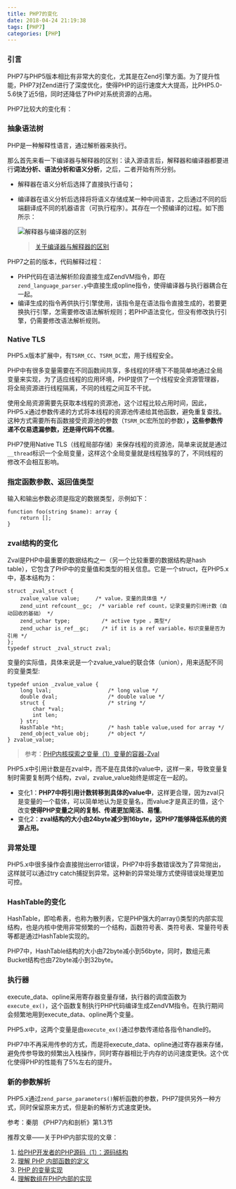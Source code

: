 ```yaml
---
title: PHP7的变化
date: 2018-04-24 21:19:38
tags: [PHP7]
categories: [PHP]
---
```


### 引言

PHP7与PHP5版本相比有非常大的变化，尤其是在Zend引擎方面。为了提升性能，PHP7对Zend进行了深度优化，使得PHP的运行速度大大提高，比PHP5.0-5.6快了近5倍，同时还降低了PHP对系统资源的占用。

PHP7比较大的变化有：

### 抽象语法树

PHP是一种解释性语言，通过解析器来执行。

那么首先来看一下编译器与解释器的区别：读入源语言后，解释器和编译器都要进行**词法分析、语法分析和语义分析**，之后，二者开始有所分别。

- 解释器在语义分析后选择了直接执行语句；

- 编译器在语义分析后选择将将语义存储成某一种中间语言，之后通过不同的后端翻译成不同的机器语言（可执行程序）。其存在一个预编译的过程。如下图所示：

    ![解释器与编译器的区别](/images/PHP/解释器与编译器的区别.jpg)

    > [关于编译器与解释器的区别](https://blog.csdn.net/touzani/article/details/1625760)

PHP7之前的版本，代码解释过程：

- PHP代码在语法解析阶段直接生成ZendVM指令，即在`zend_language_parser.y`中直接生成opline指令，使得编译器与执行器耦合在一起。
- 编译生成的指令再供执行引擎使用，该指令是在语法指令直接生成的，若要更换执行引擎，怎需要修改语法解析规则；若PHP语法变化，但没有修改执行引擎，仍需要修改语法解析规则。


### Native TLS

PHP5.x版本扩展中，有`TSRM_CC`、`TSRM_DC`宏，用于线程安全。

PHP中有很多变量需要在不同函数间共享，多线程的环境下不能简单地通过全局变量来实现，为了适应线程的应用环境，PHP提供了一个线程安全资源管理器，将全局资源进行线程隔离，不同的线程之间互不干扰。

使用全局资源需要先获取本线程的资源池，这个过程比较占用时间，因此，PHP5.x通过参数传递的方式将本线程的资源池传递给其他函数，避免重复查找。这种方式需要所有函数接受资源池的参数（`TSRM_DC`宏所加的参数）**，这些参数传递不仅易遗漏参数，还是得代码不优雅**。

PHP7使用Native TLS（线程局部存储）来保存线程的资源池，简单来说就是通过`__thread`标识一个全局变量，这样这个全局变量就是线程独享的了，不同线程的修改不会相互影响。


### 指定函数参数、返回值类型

输入和输出参数必须是指定的数据类型，示例如下：

```
function foo(string $name): array {
    return [];
}
```

### zval结构的变化

Zval是PHP中最重要的数据结构之一（另一个比较重要的数据结构是hash table），它包含了PHP中的变量值和类型的相关信息。它是一个struct，在PHP5.x中，基本结构为：

```
struct _zval_struct {
    zvalue_value value;     /* value，变量的具体值 */
    zend_uint refcount__gc;  /* variable ref count，记录变量的引用计数（自动回收的基础） */
    zend_uchar type;          /* active type ，类型*/
    zend_uchar is_ref__gc;    /* if it is a ref variable，标识变量是否为引用 */
};
typedef struct _zval_struct zval;
```

变量的实际值，具体来说是一个zvalue_value的联合体（union），用来适配不同的变量类型:

```
typedef union _zvalue_value {
    long lval;                  /* long value */
    double dval;                /* double value */
    struct {                    /* string */
        char *val;
        int len;
    } str;
    HashTable *ht;              /* hash table value,used for array */
    zend_object_value obj;      /* object */
} zvalue_value;
```

> 参考：[PHP内核探索之变量（1）变量的容器-Zval](https://blog.csdn.net/ohmygirl/article/details/41542445)

PHP5.x中引用计数是在zval中，而不是在具体的value中，这样一来，导致变量复制时需要复制两个结构，zval，zvalue_value始终是绑定在一起的。

- 变化1：**PHP7中将引用计数转移到具体的value中**，这样更合理，因为zval只是变量的一个载体，可以简单地认为是变量名，而value才是真正的值，这个改变**使得PHP变量之间的复制、传递更加简洁、易懂**。
- 变化2：**zval结构的大小由24byte减少到16byte，这PHP7能够降低系统的资源占用。**


### 异常处理

PHP5.x中很多操作会直接抛出error错误，PHP7中将多数错误改为了异常抛出，这样就可以通过try catch捕捉到异常。这种新的异常处理方式使得错误处理更加可控。

### HashTable的变化

HashTable，即哈希表，也称为散列表，它是PHP强大的array()类型的内部实现结构，也是内核中使用非常频繁的一个结构，函数符号表、类符号表、常量符号表等都是通过HashTable实现的。

PHP7中，HashTable结构的大小由72byte减小到56byte，同时，数组元素Bucket结构也由72byte减小到32byte。

### 执行器

execute_data、opline采用寄存器变量存储，执行器的调度函数为`execute_ex()`，这个函数复制执行PHP代码编译生成ZendVM指令。在执行期间会频繁地用到execute_data、opline两个变量。

PHP5.x中，这两个变量是由`execute_ex()`通过参数传递给各指令handle的。

PHP7中不再采用传参的方式，而是将execute_data、opline通过寄存器来存储，避免传参导致的频繁出入栈操作，同时寄存器相比于内存的访问速度更快。这个优化使得PHP的性能有了5%左右的提升。


### 新的参数解析
PHP5.x通过`zend_parse_parameters()`解析函数的参数，PHP7提供另外一种方式，同时保留原来方式，但是新的解析方式速度更快。


参考：秦朋 《PHP7内和剖析》第1.3节

推荐文章——关于PHP内部实现的文章：
1. [给PHP开发者的PHP源码（1）：源码结构](http://blog.jobbole.com/102175/)
2. [理解 PHP 内部函数的定义](http://blog.jobbole.com/102235/)
3. [PHP 的变量实现](http://blog.jobbole.com/102433/)
4. [理解数组在PHP内部的实现](http://blog.jobbole.com/102494/)